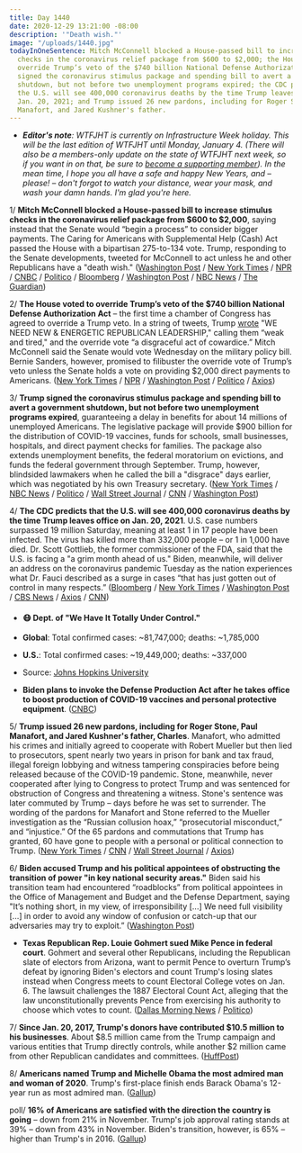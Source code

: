 ```yaml
---
title: Day 1440
date: 2020-12-29 13:21:00 -08:00
description: '"Death wish."'
image: "/uploads/1440.jpg"
todayInOneSentence: Mitch McConnell blocked a House-passed bill to increase stimulus
  checks in the coronavirus relief package from $600 to $2,000; the House voted to
  override Trump’s veto of the $740 billion National Defense Authorization Act; Trump
  signed the coronavirus stimulus package and spending bill to avert a government
  shutdown, but not before two unemployment programs expired; the CDC predicts that
  the U.S. will see 400,000 coronavirus deaths by the time Trump leaves office on
  Jan. 20, 2021; and Trump issued 26 new pardons, including for Roger Stone, Paul
  Manafort, and Jared Kushner's father.
---
```


* ***Editor's note**: WTFJHT is currently on Infrastructure Week holiday. This will be the last edition of WTFJHT until Monday, January 4. (There will also be a members-only update on the state of WTFJHT next week, so if you want in on that, be sure to [become a supporting member](https://whatthefuckjusthappenedtoday.com/membership/)). In the mean time, I hope you all have a safe and happy New Years, and – please! – don't forgot to watch your distance, wear your mask, and wash your damn hands. I'm glad you're here.*

1/ **Mitch McConnell blocked a House-passed bill to increase stimulus checks in the coronavirus relief package from $600 to $2,000**, saying instead that the Senate would “begin a process” to consider bigger payments. The Caring for Americans with Supplemental Help (Cash) Act passed the House with a bipartisan 275-to-134 vote. Trump, responding to the Senate developments, tweeted for McConnell to act unless he and other Republicans have a "death wish." ([Washington Post](https://www.washingtonpost.com/powerpost/stimulus-checks-senate/2020/12/29/344fa850-49d9-11eb-839a-cf4ba7b7c48c_story.html) / [New York Times](https://www.nytimes.com/live/2020/12/29/us/joe-biden-trump/mcconnell-blocks-immediate-vote-on-2000-stimulus-checks-leaving-fate-of-larger-payouts-in-limbo) / [NPR](https://www.npr.org/sections/coronavirus-live-updates/2020/12/29/951137699/outlook-unclear-for-2-000-covid-19-relief-payments-as-action-shifts-to-senate) / [CNBC](https://www.cnbc.com/2020/12/29/covid-stimulus-update-senate-considers-vote-on-2000-stimulus-checks.html) / [Politico](https://www.politico.com/news/2020/12/29/2-000-checks-sputter-mcconnell-blocks-dems-451918) / [Bloomberg](https://www.bloomberg.com/news/articles/2020-12-29/senate-gop-blocks-attempt-to-pass-2-000-stimulus-checks?srnd=premium&sref=MIBMEEoj) / [Washington Post](https://www.washingtonpost.com/politics/2020/12/28/house-stimulus-checks/) / [NBC News](https://www.nbcnews.com/politics/congress/house-vote-increasing-coronavirus-stimulus-checks-2-000-n1252429) / [The Guardian](https://www.theguardian.com/world/2020/dec/29/mitch-mcconnell-blocks-trump-push-covid-stimulus-checks-2000))

2/ **The House voted to override Trump’s veto of the $740 billion National Defense Authorization Act** – the first time a chamber of Congress has agreed to override a Trump veto. In a string of tweets, Trump [wrote](https://www.washingtonpost.com/politics/trump-lashes-out-at-weak-and-tired-republican-congressional-leadership/2020/12/29/c242d412-49e7-11eb-a9f4-0e668b9772ba_story.html) "WE NEED NEW & ENERGETIC REPUBLICAN LEADERSHIP," calling them “weak and tired," and the override vote “a disgraceful act of cowardice.” Mitch McConnell said the Senate would vote Wednesday on the military policy bill. Bernie Sanders, however, promised to filibuster the override vote of Trump’s veto unless the Senate holds a vote on providing $2,000 direct payments to Americans. ([New York Times](https://www.nytimes.com/2020/12/28/us/politics/house-overrides-trump-veto-military-bill.html) / [NPR](https://www.npr.org/2020/12/28/950802271/house-rejects-trumps-defense-bill-veto-in-highly-unusual-vote) / [Washington Post](https://www.washingtonpost.com/politics/trump-lashes-out-at-weak-and-tired-republican-congressional-leadership/2020/12/29/c242d412-49e7-11eb-a9f4-0e668b9772ba_story.html?itid=hp-top-table-main) / [Politico](https://www.politico.com/news/2020/12/28/bernie-sanders-filibuster-delay-defense-veto-override-451697) / [Axios](https://www.axios.com/house-trump-veto-override-defense-bill-ndaa-418d4fb0-0aeb-40cb-bb22-a2643b1b039b.html))

3/ **Trump signed the coronavirus stimulus package and spending bill to avert a government shutdown, but not before two unemployment programs expired**, guaranteeing a delay in benefits for about 14 millions of unemployed Americans. The legislative package will provide $900 billion for the distribution of COVID-19 vaccines, funds for schools, small businesses, hospitals, and direct payment checks for families. The package also extends unemployment benefits, the federal moratorium on evictions, and funds the federal government through September. Trump, however, blindsided lawmakers when he called the bill a "disgrace" days earlier, which was negotiated by his own Treasury secretary. ([New York Times](https://www.nytimes.com/2020/12/27/us/politics/trump-signs-pandemic-relief.html) / [NBC News](https://www.nbcnews.com/politics/donald-trump/covid-unemployment-benefits-expire-after-trump-refuses-sign-aid-bill-n1252392) / [Politico](https://www.politico.com/news/2020/12/27/congress-stimulus-deal-450380) / [Wall Street Journal](https://www.wsj.com/articles/trump-signs-covid-19-aid-bill-averting-government-shutdown-11609117841) / [CNN](https://www.cnn.com/2020/12/27/politics/trump-relief-bill-christmas-eve/index.html) / [Washington Post](https://www.washingtonpost.com/us-policy/2020/12/27/trump-stimulus-shutdown-congress/))

4/ **The CDC predicts that the U.S. will see 400,000 coronavirus deaths by the time Trump leaves office on Jan. 20, 2021**. U.S. case numbers surpassed 19 million Saturday, meaning at least 1 in 17 people have been infected. The virus has killed more than 332,000 people – or 1 in 1,000 have died.  Dr. Scott Gottlieb, the former commissioner of the FDA, said that the U.S. is facing a "a grim month ahead of us." Biden, meanwhile, will deliver an address on the coronavirus pandemic Tuesday as the nation experiences what Dr. Fauci described as a surge in cases “that has just gotten out of control in many respects.” ([Bloomberg](https://www.bloomberg.com/news/articles/2020-12-29/cdc-forecasts-400-000-u-s-covid-deaths-before-trump-s-exit?srnd=premium&sref=MIBMEEoj) / [New York Times](https://www.nytimes.com/2020/12/27/us/1-of-every-17-people-in-the-us-has-been-infected-and-1-in-1000-has-died-yet-the-worst-may-lie-ahead.html) / [Washington Post](https://www.washingtonpost.com/politics/biden-coronavirus--surge-speech/2020/12/29/47134920-49d3-11eb-a9f4-0e668b9772ba_story.html) / [CBS News](https://www.cbsnews.com/news/gottlieb-coronavirus-grim-month-ahead-of-us-face-the-nation/) / [Axios](https://www.axios.com/covid-19-1-in-17-test-positive-1-in-1000-died-us-021facd9-3ee8-4b4f-b98b-ae0689ecfbe5.html) / [CNN](https://www.cnn.com/2020/12/27/politics/anthony-fauci-biden-coronavirus-cnntv/index.html))

* #### 😷 Dept. of "We Have It Totally Under Control."

* **Global**: Total confirmed cases: \~81,747,000; deaths: \~1,785,000

* **U.S.**: Total confirmed cases: \~19,449,000; deaths: \~337,000

* Source: [Johns Hopkins University](https://coronavirus.jhu.edu/map.html)

* **Biden plans to invoke the Defense Production Act after he takes office to boost production of COVID-19 vaccines and personal protective equipment**. ([CNBC](https://www.cnbc.com/2020/12/28/biden-will-invoke-defense-production-act-to-boost-covid-vaccine-production-advisor-says.html))

5/ **Trump issued 26 new pardons, including for Roger Stone, Paul Manafort, and Jared Kushner's father, Charles**. Manafort, who admitted his crimes and initially agreed to cooperate with Robert Mueller but then lied to prosecutors, spent nearly two years in prison for bank and tax fraud, illegal foreign lobbying and witness tampering conspiracies before being released because of the COVID-19 pandemic. Stone, meanwhile, never cooperated after lying to Congress to protect Trump and was sentenced for obstruction of Congress and threatening a witness. Stone's sentence was later commuted by Trump – days before he was set to surrender. The wording of the pardons for Manafort and Stone referred to the Mueller investigation as the “Russian collusion hoax,” “prosecutorial misconduct,” and “injustice.” Of the 65 pardons and commutations that Trump has granted, 60 have gone to people with a personal or political connection to Trump. ([New York Times](https://www.nytimes.com/2020/12/23/us/politics/trump-pardon-manafort-stone.html) / [CNN](https://www.cnn.com/2020/12/23/politics/trump-pardons-stone-manafort-kushner/index.html) / [Wall Street Journal](https://www.wsj.com/articles/trump-issues-26-more-pardons-including-to-paul-manafort-roger-stone-11608769926) / [Axios](https://www.axios.com/trump-pardons-paul-manafort-roger-stone-charles-kushner-1102411a-40f0-4b08-a4df-ec3e2652a522.html))

6/ **Biden accused Trump and his political appointees of obstructing the transition of power "in key national security areas."** Biden said his transition team had encountered “roadblocks” from political appointees in the Office of Management and Budget and the Defense Department, saying "It’s nothing short, in my view, of irresponsibility \[...\] We need full visibility \[...\] in order to avoid any window of confusion or catch-up that our adversaries may try to exploit.” ([Washington Post](https://www.washingtonpost.com/politics/biden-trump-obstruction/2020/12/28/d4dd6e7e-4925-11eb-839a-cf4ba7b7c48c_story.html))

* **Texas Republican Rep. Louie Gohmert sued Mike Pence in federal court**. Gohmert and several other Republicans, including the Republican slate of electors from Arizona, want to permit Pence to overturn Trump’s defeat by ignoring Biden's electors and count Trump's losing slates instead when Congress meets to count Electoral College votes on Jan. 6. The lawsuit challenges the 1887 Electoral Count Act, alleging that the law unconstitutionally prevents Pence from exercising his authority to choose which votes to count. ([Dallas Morning News](https://www.dallasnews.com/news/politics/2020/12/28/louie-gohmert-sues-pence-in-far-fetched-bid-to-overturn-election-results-on-jan-6/) / [Politico](https://www.politico.com/news/2020/12/28/gohmert-suit-pence-overturn-trumps-defeat-451485))

7/ **Since Jan. 20, 2017, Trump's donors have contributed $10.5 million to his businesses**. About $8.5 million came from the Trump campaign and various entities that Trump directly controls, while another $2 million came from other Republican candidates and committees. ([HuffPost](https://www.huffpost.com/entry/trump-self-dealing-campaign-slush-fund-donations_n_5fe7b503c5b6acb534585c51))

8/ **Americans named Trump and Michelle Obama the most admired man and woman of 2020**. Trump's first-place finish ends Barack Obama's 12-year run as most admired man. ([Gallup](https://news.gallup.com/poll/328193/donald-trump-michelle-obama-admired-2020.aspx))

poll/ **16% of Americans are satisfied with the direction the country is going** – down from 21% in November. Trump's job approval rating stands at 39% – down from 43% in November. Biden's transition, however, is 65% – higher than Trump's in 2016. ([Gallup](https://news.gallup.com/poll/328106/public-mood-sours-satisfied-approve-trump.aspx))